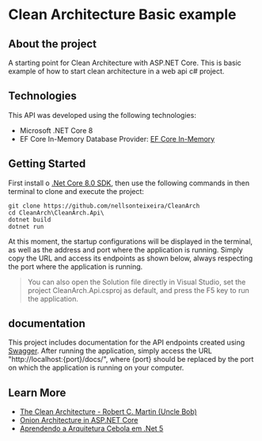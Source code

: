 # Clean Architecture Basic example

## About the project
A starting point for Clean Architecture with ASP.NET Core. This is basic example of how to start clean architecture in a web api c# project.

## Technologies

This API was developed using the following technologies:

* Microsoft .NET Core 8
* EF Core In-Memory Database Provider: [EF Core In-Memory](https://learn.microsoft.com/en-us/ef/core/providers/in-memory/?tabs=dotnet-core-cli)

## Getting Started

First install o [.Net Core 8.0 SDK](https://www.microsoft.com/net/download/core), then use the following commands in then terminal to clone and execute the project:

```
git clone https://github.com/nellsonteixeira/CleanArch
cd CleanArch\CleanArch.Api\
dotnet build
dotnet run
```
At this moment, the startup configurations will be displayed in the terminal, as well as the address and port where the application is running. Simply copy the URL and access its endpoints as shown below, always respecting the port where the application is running.

> You can also open the Solution file directly in Visual Studio, set the project CleanArch.Api.csproj as default, and press the F5 key to run the application.

## documentation

This project includes documentation for the API endpoints created using [Swagger](https://swagger.io/).
After running the application, simply access the URL  "http://localhost:{port}/docs/", where {port} should be replaced by the port on which the application is running on your computer.

## Learn More

- [The Clean Architecture - Robert C. Martin (Uncle Bob)](https://blog.cleancoder.com/uncle-bob/2012/08/13/the-clean-architecture.html)
- [Onion Architecture in ASP.NET Core](https://code-maze.com/onion-architecture-in-aspnetcore/)
- [Aprendendo a Arquitetura Cebola em .Net 5](https://medium.com/xp-inc/apreendendo-a-arquitetura-cebola-em-net-5-d2e06dcc9e8)
